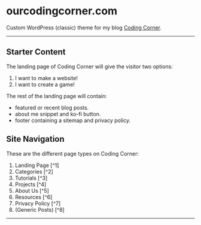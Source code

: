 # ourcodingcorner.com
Custom WordPress (classic) theme for my blog [Coding Corner](https://ourcodingcorner.com).

---

## Starter Content

The landing page of Coding Corner will give the visitor two options:
1. I want to make a website!
2. I want to create a game!

The rest of the landing page will contain:
* featured or recent blog posts.
* about me snippet and ko-fi button.
* footer containing a sitemap and privacy policy.

## Site Navigation

These are the different page types on Coding Corner:

1. Landing Page [^1]
2. Categories [^2]
3. Tutorials [^3]
4. Projects [^4]
5. About Us [^5]
6. Resources [^6]
7. Privacy Policy [^7]
8. (Generic Posts) [^8]

---